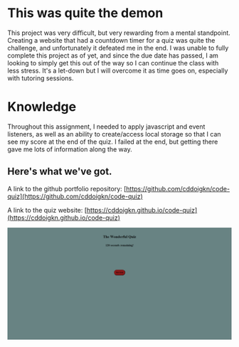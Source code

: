 # This was quite the demon

This project was very difficult, but very rewarding from a mental standpoint. Creating a website that had a countdown timer for a quiz was quite the challenge, and unfortunately it defeated me in the end. I was unable to fully complete this project as of yet, and since the due date has passed, I am looking to simply get this out of the way so I can continue the class with less stress. It's a let-down but I will overcome it as time goes on, especially with tutoring sessions.

# Knowledge

Throughout this assignment, I needed to apply javascript and event listeners, as well as an ability to create/access local storage so that I can see my score at the end of the quiz. I failed at the end, but getting there gave me lots of information along the way.

## Here's what we've got.

A link to the github portfolio repository: [https://github.com/cddoigkn/code-quiz](https://github.com/cddoigkn/code-quiz)

A link to the quiz website: [https://cddoigkn.github.io/code-quiz](https://cddoigkn.github.io/code-quiz)

![This is a screenshot of the coding quiz](./assets/images/wonderfulquiz.png)